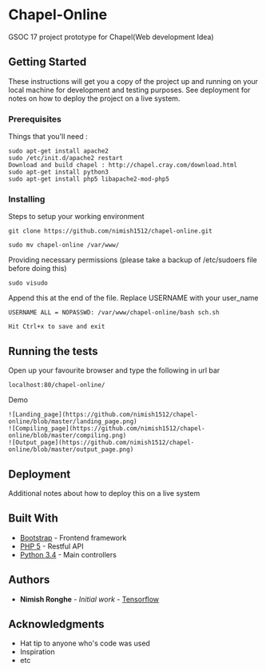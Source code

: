 # Chapel-Online

GSOC 17 project prototype for Chapel(Web development Idea)

## Getting Started

These instructions will get you a copy of the project up and running on your local machine for development and testing purposes. See deployment for notes on how to deploy the project on a live system.

### Prerequisites

Things that you'll need :
```
sudo apt-get install apache2
sudo /etc/init.d/apache2 restart
Download and build chapel : http://chapel.cray.com/download.html
sudo apt-get install python3
sudo apt-get install php5 libapache2-mod-php5
```

### Installing

Steps to setup your working environment
```
git clone https://github.com/nimish1512/chapel-online.git

```
```
sudo mv chapel-online /var/www/
```
Providing necessary permissions (please take a backup of /etc/sudoers file before doing this)
```
sudo visudo
```
Append this at the end of the file. Replace USERNAME with your user_name
```
USERNAME ALL = NOPASSWD: /var/www/chapel-online/bash sch.sh
```
```
Hit Ctrl+x to save and exit
```
## Running the tests
Open up your favourite browser and type the following in url bar
```
localhost:80/chapel-online/
```
Demo
```
![Landing_page](https://github.com/nimish1512/chapel-online/blob/master/landing_page.png)
![Compiling_page](https://github.com/nimish1512/chapel-online/blob/master/compiling.png)
![Output_page](https://github.com/nimish1512/chapel-online/blob/master/output_page.png)
```
## Deployment

Additional notes about how to deploy this on a live system

## Built With

* [Bootstrap](http://getbootstrap.com/getting-started/) - Frontend framework 
* [PHP 5](https://maven.php.org/) - Restful API
* [Python 3.4](https://python.org) - Main controllers

## Authors

* **Nimish Ronghe** - *Initial work* - [Tensorflow](https://github.com/nimish1512)

## Acknowledgments

* Hat tip to anyone who's code was used
* Inspiration
* etc
